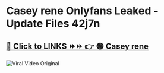 
 # Casey rene Onlyfans Leaked - Update Files 42j7n

## <h2><a href="https://clipsfans.com/Casey_rene&ref=git">🔗 Click to LINKS ⏩⏩ 👉 🟢 Casey rene </a></h2>

<a href="https://clipsfans.com/Casey_rene&ref=git" rel="nofollow" data-target="animated-image.originalLink"><img src="https://i.ibb.co.com/xMMVF88/686577567.gif" alt="Viral Video Original" style="max-width: 100%; display: inline-block;" data-target="animated-image.originalImage"></a>

